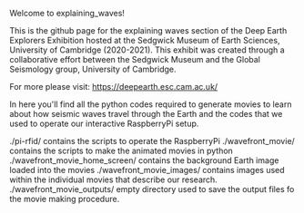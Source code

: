 Welcome to explaining_waves!

This is the github page for the explaining waves section of the Deep Earth Explorers Exhibition hosted at the Sedgwick Museum of Earth Sciences, University of Cambridge (2020-2021). This exhibit was created through a collaborative effort between the Sedgwick Museum and the Global Seismology group, University of Cambridge.

For more please visit: https://deepearth.esc.cam.ac.uk/

In here you'll find all the python codes required to generate movies to learn about how seismic waves travel through the Earth and the codes that we used to operate our interactive RaspberryPi setup.

./pi-rfid/ contains the scripts to operate the RaspberryPi
./wavefront_movie/ contains the scripts to make the animated movies in python
./wavefront_movie_home_screen/ contains the background Earth image loaded into the movies
./wavefront_movie_images/ contains images used within the individual movies that describe our research.
./wavefront_movie_outputs/ empty directory used to save the output files fo the movie making procedure.